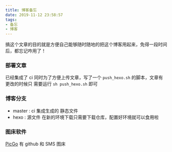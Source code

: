 ```yaml
---
title: 博客备忘
date: 2019-11-12 23:58:57
tags:
- 备忘
- 博客
---
```

搞这个文章的目的就是方便自己能够随时随地的把这个博客用起来，免得一段时间后，都忘记咋用了！
<!--more-->
### 部署文章
已经集成了 ci 同时为了方便上传文章，写了一个 `push_hexo.sh` 的脚本，文章有更改的时候只
需要运行 `sh push_hexo.sh` 即可

### 博客分支
- master : ci 集成生成的 静态文件
- hexo : 源文件
在新的环境下载只需要下载仓库，配置好环境就可以食用啦
### 图床软件
[PicGo](https://github.com/Molunerfinn/PicGo)
有 github 和 SMS 图床

